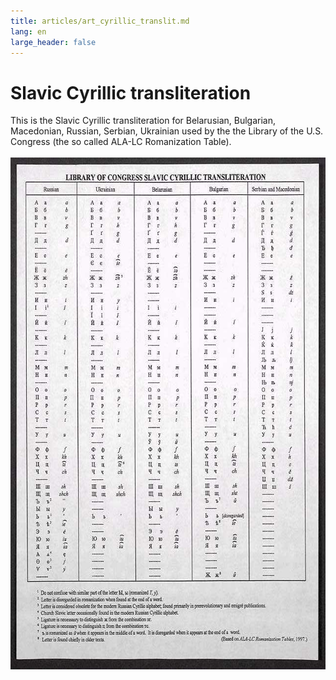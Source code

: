 ```yaml
---
title: articles/art_cyrillic_translit.md 
lang: en
large_header: false
---
```



<h1 id="slavic-cyrillic-transliteration">Slavic Cyrillic transliteration</h1>

This is the Slavic Cyrillic transliteration for Belarusian, Bulgarian, Macedonian, Russian, Serbian, Ukrainian used by the the Library of the U.S. Congress (the so called ALA-LC Romanization Table).<br />
<br />
<img src="cyrillic_translit.jpg" width="640" height="819" alt="Library of Congress Slavic Cyrillic Transliteraion" />


